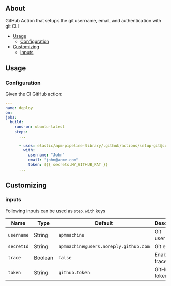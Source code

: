 ## About

GitHub Action that setups the git username, email, and authentication with git CLI

* [Usage](#usage)
  * [Configuration](#configuration)
* [Customizing](#customizing)
  * [inputs](#inputs)

## Usage

### Configuration

Given the CI GitHub action:

```yaml
---
name: deploy
on:
jobs:
  build:
    runs-on: ubuntu-latest
    steps:
      ...

      - uses: elastic/apm-pipeline-library/.github/actions/setup-git@current
        with:
          username: "John"
          email: "john@acme.com"
          token: ${{ secrets.MY_GITHUB_PAT }}
      ...
```

## Customizing

### inputs

Following inputs can be used as `step.with` keys

| Name           | Type    | Default                              | Description        |
|----------------|---------|--------------------------------------|--------------------|
| `username`     | String  | `apmmachine`                         | Git username       |
| `secretId`     | String  | `apmmachine@users.noreply.github.com`| Git email.         |
| `trace`        | Boolean | `false`                              | Enable git trace.  |
| `token`        | String  | `github.token`                       | GitHub token.      |
